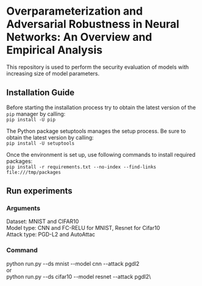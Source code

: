 # Overparameterization and Adversarial Robustness in Neural Networks: An Overview and Empirical Analysis

This repository is used to perform the security evaluation of models with increasing size of model parameters. 


## Installation Guide

Before starting the installation process try to obtain the latest version of the `pip` manager by calling:\
`pip install -U pip`

The Python package setuptools manages the setup process. Be sure to obtain the latest version by calling: \
`pip install -U setuptools`

Once the environment is set up, use following commands to install required packages:\
`pip install -r requirements.txt --no-index --find-links file:///tmp/packages`

## Run experiments

### Arguments
Dataset: MNIST and CIFAR10\
Model type: CNN and FC-RELU for MNIST, Resnet for Cifar10\
Attack type: PGD-L2 and AutoAttac

### Command
python run.py --ds mnist --model cnn --attack pgdl2\
or \
python run.py --ds cifar10 --model resnet --attack pgdl2\
